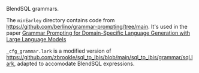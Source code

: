 BlendSQL grammars.

The `minEarley` directory contains code from https://github.com/berlino/grammar-prompting/tree/main.
It's used in the paper [Grammar Prompting for Domain-Specific Language Generation with Large Language Models
](https://arxiv.org/abs/2305.19234)

`_cfg_grammar.lark` is a modified version of https://github.com/zbrookle/sql_to_ibis/blob/main/sql_to_ibis/grammar/sql.lark, adapted to accomodate BlendSQL expressions.